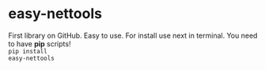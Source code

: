 # easy-nettools
First library on GitHub. Easy to use.
For install use next in terminal. 
You need to have <b>pip</b> scripts!<br>
	<code>pip install easy-nettools</code>
